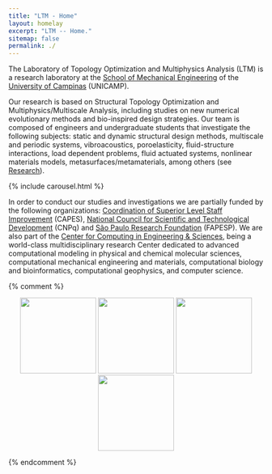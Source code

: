 ```yaml
---
title: "LTM - Home"
layout: homelay
excerpt: "LTM -- Home."
sitemap: false
permalink: ./
---
```


The Laboratory of Topology Optimization and Multiphysics Analysis (LTM) is a research laboratory at the [School of Mechanical Engineering](https://www.fem.unicamp.br/index.php/pt-br/) of the [University of Campinas](https://www.unicamp.br/unicamp/) (UNICAMP). 

Our research is based on Structural Topology Optimization and Multiphysics/Multiscale Analysis, including studies on new numerical evolutionary methods and bio-inspired design strategies. Our team is composed of engineers and undergraduate students that investigate the following subjects: static and dynamic structural design methods, multiscale and periodic systems, vibroacoustics, poroelasticity, fluid-structure interactions, load dependent problems, fluid actuated systems, nonlinear materials models, metasurfaces/metamaterials, among others (see [Research](research)).


{% include carousel.html %}


In order to conduct our studies and investigations we are partially funded by the following organizations: [Coordination of Superior Level Staff Improvement](https://www.gov.br/capes/pt-br) (CAPES), [National Council for Scientific and Technological Development](https://www.gov.br/cnpq/pt-br) (CNPq) and [São Paulo Research Foundation](https://fapesp.br/) (FAPESP). We are also part of the [Center for Computing in Engineering & Sciences](https://cces.unicamp.br/), being a world-class multidisciplinary research Center dedicated to advanced computational modeling in physical and chemical molecular sciences, computational mechanical engineering and materials, computational biology and bioinformatics, computational geophysics, and computer science. 

{% comment %}
<p align=center>
  <img src="{{ site.url }}{{ site.baseurl }}/images/ltm_logos/capes.png" style="width: 150px">
  <img src="{{ site.url }}{{ site.baseurl }}/images/ltm_logos/cnpq.jpg" style="width: 150px">
  <img src="{{ site.url }}{{ site.baseurl }}/images/ltm_logos/fapesp.jpg" style="width: 150px">
  <img src="{{ site.url }}{{ site.baseurl }}/images/ltm_logos/cces.png" style="width: 150px">
</p>
{% endcomment %}
